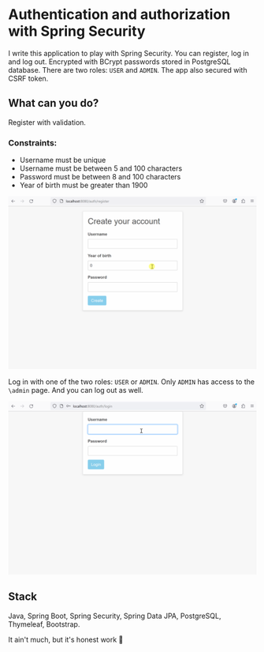 # Authentication and authorization with Spring Security

I write this application to play with Spring Security. You can register, log in and log out. 
Encrypted with BCrypt passwords stored in PostgreSQL database.
There are two roles: `USER` and `ADMIN`. The app also secured with CSRF token.

## What can you do?

Register with validation. 

### Constraints:
- Username must be unique
- Username must be between 5 and 100 characters
- Password must be between 8 and 100 characters
- Year of birth must be greater than 1900

![Registration](./assets/register.gif)

Log in with one of the two roles: `USER` or `ADMIN`. Only `ADMIN` has access to the `\admin` page. 
And you can log out as well.

![Login as user and as admin](./assets/login.gif)

## Stack
Java, Spring Boot, Spring Security, Spring Data JPA, PostgreSQL, Thymeleaf, Bootstrap.

It ain't much, but it's honest work :sunflower: